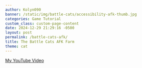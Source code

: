 ```yaml
---
author: Kolyn090
banner: /static/img/battle-cats/accessibility-afk-thumb.jpg
categories: Game Tutorial
custom_class: custom-page-content
date: 2024-12-29 21:29:16 -0500
layout: post
permalink: /battle-cats-afk/
title: The Battle Cats AFK Farm
theme: cat
---
```



[My YouTube Video](https://www.youtube.com/watch?v=pwu47d9wgiE)
